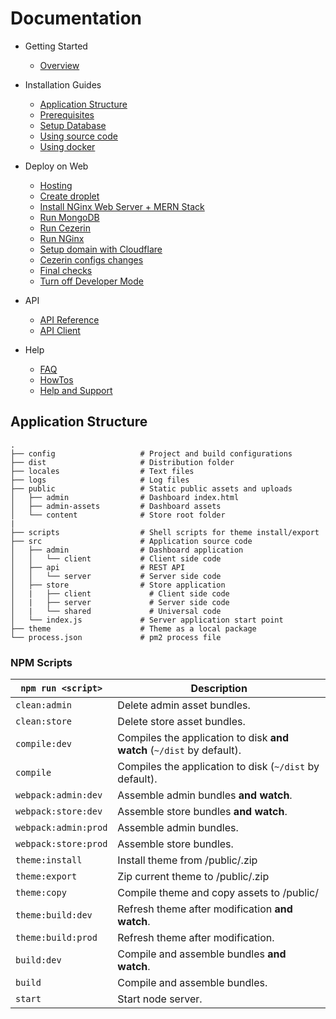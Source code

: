 # Documentation

- Getting Started

  - [Overview](overview.md)

- Installation Guides

  - [Application Structure](application-structure.md)
  - [Prerequisites](prerequisites.md)
  - [Setup Database](setup-database.md)
  - [Using source code](using-source-code.md)
  - [Using docker](using-docker.md)

- Deploy on Web

  - [Hosting](deploy-on-web-hosting.md)
  - [Create droplet](deploy-on-web-droplet.md)
  - [Install NGinx Web Server + MERN Stack](deploy-on-web-mern.md)
  - [Run MongoDB](deploy-on-web-mongodb.md)
  - [Run Cezerin](deploy-on-web-cezerin.md)
  - [Run NGinx](deploy-on-web-nginx.md)
  - [Setup domain with Cloudflare](deploy-on-web-cloudflare.md)
  - [Cezerin configs changes](deploy-on-web-cezerin-configs.md)
  - [Final checks](deploy-on-web-final-checks.md)
  - [Turn off Developer Mode](deploy-on-web-production-mode.md)

- API

  - [API Reference](api)
  - [API Client](https://github.com/cezerin2/cezerin2-client)

- Help
  - [FAQ](faq.md)
  - [HowTos](howtos.md)
  - [Help and Support](help-and-support.md)

## Application Structure

```
.
├── config                   # Project and build configurations
├── dist                     # Distribution folder
├── locales                  # Text files
├── logs                     # Log files
├── public                   # Static public assets and uploads
│   ├── admin                # Dashboard index.html
│   ├── admin-assets         # Dashboard assets
│   └── content              # Store root folder
|
├── scripts                  # Shell scripts for theme install/export
├── src                      # Application source code
│   ├── admin                # Dashboard application
│   │   └── client           # Client side code
│   ├── api                  # REST API
│   │   └── server           # Server side code
│   ├── store                # Store application
│   |   ├── client             # Client side code
│   |   ├── server             # Server side code
│   |   └── shared             # Universal code
│   └── index.js             # Server application start point
├── theme                    # Theme as a local package
└── process.json             # pm2 process file
```

### NPM Scripts

|`npm run <script>`|Description|
|------------------|-----------|
|`clean:admin`|Delete admin asset bundles.|
|`clean:store`|Delete store asset bundles.|
|`compile:dev`|Compiles the application to disk **and watch** (`~/dist` by default).|
|`compile`|Compiles the application to disk (`~/dist` by default).|
|`webpack:admin:dev`|Assemble admin bundles **and watch**.|
|`webpack:store:dev`|Assemble store bundles **and watch**.|
|`webpack:admin:prod`|Assemble admin bundles.|
|`webpack:store:prod`|Assemble store bundles.|
|`theme:install`|Install theme from /public/<file>.zip|
|`theme:export`|Zip current theme to /public/<file>.zip|
|`theme:copy`|Compile theme and copy assets to /public/|
|`theme:build:dev`|Refresh theme after modification **and watch**.|
|`theme:build:prod`|Refresh theme after modification.|
|`build:dev`|Compile and assemble bundles **and watch**.|
|`build`|Compile and assemble bundles.|
|`start`|Start node server.|

